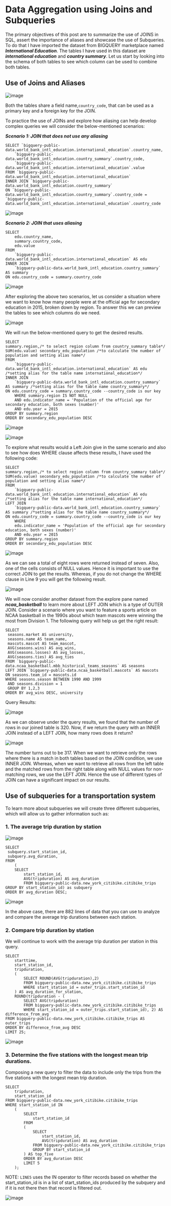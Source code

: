 # Data Aggregation using Joins and Subqueries

The primary objectives of this post are to summarize the use of JOINS in SQL, assert the importance of aliases and showcase the use of Subqueries. To do that I have imported the dataset from BIGQUERY marketplace named ***International Education***. The tables I have used in this dataset are ***international education*** and ***country summary***. Let us start by looking into the schema of both tables to see which column can be used to combine both tables. 

## Use of Joins and Aliases

![image](https://github.com/user-attachments/assets/776d21cf-c14f-424d-af22-662d330aa85c)

Both the tables share a field name,```country_code```, that can be used as a primary key and a foreign key for the JOIN.

To practice the use of JOINs and explore how aliasing can help develop complex queries we will consider the below-mentioned scenarios:

***Scenario 1: JOIN that does not use any aliasing***
```
SELECT `bigquery-public-data.world_bank_intl_education.international_education`.country_name,
    `bigquery-public-data.world_bank_intl_education.country_summary`.country_code,
    `bigquery-public-data.world_bank_intl_education.international_education`.value
FROM `bigquery-public-data.world_bank_intl_education.international_education`
INNER JOIN `bigquery-public-data.world_bank_intl_education.country_summary`
ON `bigquery-public-data.world_bank_intl_education.country_summary`.country_code = `bigquery-public-data.world_bank_intl_education.international_education`.country_code
```

![image](https://github.com/user-attachments/assets/8aa01156-ec0f-42e4-a4fd-61860cc2709b)

***Scenario 2: JOIN that uses aliasing***
```
SELECT
    edu.country_name,
    summary.country_code,
    edu.value
FROM
    `bigquery-public-data.world_bank_intl_education.international_education` AS edu
INNER JOIN
    `bigquery-public-data.world_bank_intl_education.country_summary` AS summary
ON edu.country_code = summary.country_code
```

![image](https://github.com/user-attachments/assets/6166f080-5cb1-4a53-a081-a9e408b55022)

After exploring the above two scenarios, let us consider a situation where we want to know how many people were at the official age for secondary education in 2015, broken down by region. To answer this we can preview the tables to see which columns do we need.

![image](https://github.com/user-attachments/assets/5c7bf8b3-1b2b-4056-ab3a-b2ef5d73964e)

We will run the below-mentioned query to get the desired results.
```
SELECT
summary.region,/* to select region column from country_summary table*/
SUM(edu.value) secondary_edu_population /*to calculate the number of population and setting alias name*/
FROM
    `bigquery-public-data.world_bank_intl_education.international_education` AS edu /*setting alias for the table name international_education*/
INNER JOIN
    `bigquery-public-data.world_bank_intl_education.country_summary` AS summary /*setting alias for the table name country_summary*/
ON edu.country_code = summary.country_code --country_code is our key
    WHERE summary.region IS NOT NULL
    AND edu.indicator_name = 'Population of the official age for secondary education, both sexes (number)'
    AND edu.year = 2015
GROUP BY summary.region
ORDER BY secondary_edu_population DESC
```
![image](https://github.com/user-attachments/assets/c171ddd3-00b0-44f9-8951-f0e58486605c)

![image](https://github.com/user-attachments/assets/1b7f9254-9d44-40f9-ad72-8e1894edb6e1)

To explore what results would a Left Join give in the same scenario and also to see how does WHERE clause affects these results, I have used the following code:

```
SELECT
summary.region,/* to select region column from country_summary table*/
SUM(edu.value) secondary_edu_population /*to calculate the number of population and setting alias name*/
FROM
    `bigquery-public-data.world_bank_intl_education.international_education` AS edu /*setting alias for the table name international_education*/
LEFT JOIN
    `bigquery-public-data.world_bank_intl_education.country_summary` AS summary /*setting alias for the table name country_summary*/
ON edu.country_code = summary.country_code --country_code is our key
    WHERE 
    edu.indicator_name = 'Population of the official age for secondary education, both sexes (number)'
    AND edu.year = 2015
GROUP BY summary.region
ORDER BY secondary_edu_population DESC
```

![image](https://github.com/user-attachments/assets/b12a58b3-8ceb-4296-a786-62324bc7658b)

As we can see a total of eight rows were returned instead of seven. Also, one of the cells consists of NULL values. Hence it is important to use the correct JOIN to get the results. Whereas, if you do not change the WHERE clause in Line 9 you will get the following result.

![image](https://github.com/user-attachments/assets/e2997764-a846-4e2c-90fc-3d4a47a6ba01)

We will now consider another dataset from the explore pane named ***ncaa_basketball*** to learn more about LEFT JOIN which is a type of OUTER JOIN. Consider a scenario where you want to feature a sports article on NCAA basketball in the 1990s about which team mascots were winning the most from Division 1. The following query will help us get the right result:

```
SELECT
 seasons.market AS university,
 seasons.name AS team_name,
 mascots.mascot AS team_mascot,
 AVG(seasons.wins) AS avg_wins,
 AVG(seasons.losses) AS avg_losses,
 AVG(seasons.ties) AS avg_ties
FROM `bigquery-public-data.ncaa_basketball.mbb_historical_teams_seasons` AS seasons
LEFT JOIN `bigquery-public-data.ncaa_basketball.mascots` AS mascots
ON seasons.team_id = mascots.id
WHERE seasons.season BETWEEN 1990 AND 1999
 AND seasons.division = 1
 GROUP BY 1,2,3
ORDER BY avg_wins DESC, university
```
Query Results:

![image](https://github.com/user-attachments/assets/6fb37ca0-f3d9-48a5-90c0-6fa3e6a1fb20)

As we can observe under the query results, we found that the number of rows in our joined table is 320. Now, if we return the query with an INNER JOIN instead of a LEFT JOIN, how many rows does it return?

![image](https://github.com/user-attachments/assets/1c7d484e-f98b-4edf-a89e-64d5e6462b21)

The number turns out to be 317. When we want to retrieve only the rows where there is a match in both tables based on the JOIN condition, we use INNER JOIN. Whereas, when we want to retrieve all rows from the left table and the matched rows from the right table along with NULL values for non-matching rows, we use the LEFT JOIN. Hence the use of different types of JOIN can have a significant impact on our results. 

## Use of subqueries for a transportation system

To learn more about subqueries we will create three different subqueries, which will allow us to gather information such as:

### 1. The average trip duration by station

![image](https://github.com/user-attachments/assets/3736d712-726c-4248-b22d-f74cf3ce8a5f)

```
SELECT 
 subquery.start_station_id,
 subquery.avg_duration,
FROM
    (
    SELECT
        start_station_id,
        AVG(tripduration) AS avg_duration
        FROM bigquery-public-data.new_york_citibike.citibike_trips
GROUP BY start_station_id) as subquery
ORDER BY avg_duration DESC;
```

![image](https://github.com/user-attachments/assets/a1a1a52b-ec9e-4379-8252-e7f8fdf3d384)

In the above case, there are 882 lines of data that you can use to analyze and compare the average trip durations between each station.

### 2. Compare trip duration by station

We will continue to work with the average trip duration per station in this query.

```
SELECT
    starttime,
    start_station_id,
    tripduration,
    (
        SELECT ROUND(AVG(tripduration),2)
        FROM bigquery-public-data.new_york_citibike.citibike_trips
        WHERE start_station_id = outer_trips.start_station_id
    ) AS avg_duration_for_station,
    ROUND(tripduration - (
        SELECT AVG(tripduration)
        FROM bigquery-public-data.new_york_citibike.citibike_trips
        WHERE start_station_id = outer_trips.start_station_id), 2) AS difference_from_avg
FROM bigquery-public-data.new_york_citibike.citibike_trips AS outer_trips
ORDER BY difference_from_avg DESC
LIMIT 25;
```

![image](https://github.com/user-attachments/assets/5a3fffc9-04a8-4274-a1a4-01bb1162c8af)

### 3. Determine the five stations with the longest mean trip durations.

Composing a new query to filter the data to include only the trips from the five stations with the longest mean trip duration.

```
SELECT
    tripduration,
    start_station_id
FROM bigquery-public-data.new_york_citibike.citibike_trips
WHERE start_station_id IN
    (
        SELECT
            start_station_id
        FROM
        (
            SELECT
                start_station_id,
                AVG(tripduration) AS avg_duration
            FROM bigquery-public-data.new_york_citibike.citibike_trips
            GROUP BY start_station_id
        ) AS top_five
        ORDER BY avg_duration DESC
        LIMIT 5
    );
```

NOTE: 
`LINE5` uses the IN operator to filter records based on whether the start_station_id is in a list of start_station_ids produced by the subquery and if it is not there then that record is filtered out.

![image](https://github.com/user-attachments/assets/a60bb553-d8d9-45e1-bc8f-67d5b98f2e74)
